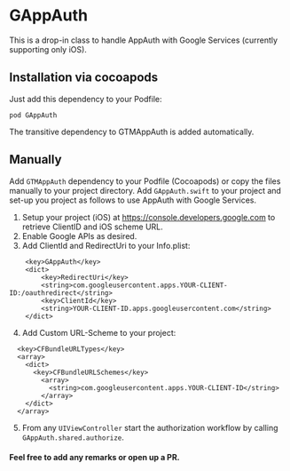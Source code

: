 # GAppAuth

This is a drop-in class to handle AppAuth with Google Services (currently supporting only iOS).

## Installation via cocoapods

Just add this dependency to your Podfile:

`pod GAppAuth`  

The transitive dependency to GTMAppAuth is added automatically.

## Manually
Add `GTMAppAuth` dependency to your Podfile (Cocoapods) or copy the files manually to your project directory. Add `GAppAuth.swift` to your project and set-up you project as follows to use AppAuth with Google Services.

1. Setup your project (iOS) at https://console.developers.google.com to retrieve ClientID and iOS scheme URL.
2. Enable Google APIs as desired.
3. Add ClientId and RedirectUri to your Info.plist:
```
	<key>GAppAuth</key>
	<dict>
		<key>RedirectUri</key>
		<string>com.googleusercontent.apps.YOUR-CLIENT-ID:/oauthredirect</string>
		<key>ClientId</key>
		<string>YOUR-CLIENT-ID.apps.googleusercontent.com</string>
	</dict>
```
4. Add Custom URL-Scheme to your project:
```
  <key>CFBundleURLTypes</key>
  <array>
    <dict>
      <key>CFBundleURLSchemes</key>
        <array>
          <string>com.googleusercontent.apps.YOUR-CLIENT-ID</string>
        </array>
    </dict>
  </array>
```
5. From any `UIViewController` start the authorization workflow by calling `GAppAuth.shared.authorize`.

#### Feel free to add any remarks or open up a PR.
